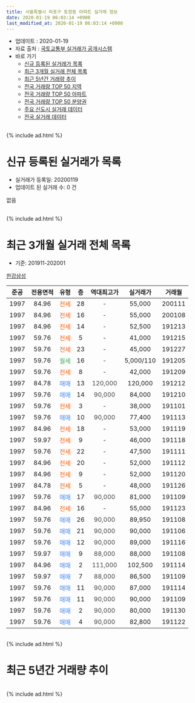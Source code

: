 ```yaml
---
title: 서울특별시 마포구 토정동 아파트 실거래 정보
date: 2020-01-19 06:03:14 +0900
last_modified_at: 2020-01-19 06:03:14 +0900
---
```


* 업데이트 : 2020-01-19
* 자료 출처 : [국토교통부 실거래가 공개시스템](http://rt.molit.go.kr)
* 바로 가기
    * [신규 등록된 실거래가 목록](#신규-등록된-실거래가-목록)
    * [최근 3개월 실거래 전체 목록](#최근-3개월-실거래-전체-목록)
    * [최근 5년간 거래량 추이](#최근-5년간-거래량-추이)
    * [전국 거래량 TOP 50 지역](https://apt-info.github.io/apt-trade-info/최근-3개월-전국에서-가장-거래가-많이-발생한-지역)
    * [전국 거래량 TOP 50 아파트](https://apt-info.github.io/apt-trade-info/최근-3개월-전국에서-가장-거래가-많이-발생한-아파트)
    * [전국 거래량 TOP 50 분양권](https://apt-info.github.io/apt-trade-info/최근-3개월-전국에서-가장-거래가-많이-발생한-분양권)
    * [주요 신도시 실거래 데이터](https://apt-info.github.io/apt-trade-info/주요-신도시)
    * [전국 실거래 데이터](https://apt-info.github.io/apt-trade-info/전국)
<br>
{% include ad.html %}
<br>

# 신규 등록된 실거래가 목록
* 실거래가 등록일: 20200119
* 업데이트 된 실거래 수: 0 건

없음

<br>
{% include ad.html %}
<br>

# 최근 3개월 실거래 전체 목록
* 기준: 201911-202001


[한강삼성](https://search.naver.com/search.naver?query=%EC%84%9C%EC%9A%B8%ED%8A%B9%EB%B3%84%EC%8B%9C+%EB%A7%88%ED%8F%AC%EA%B5%AC+%ED%86%A0%EC%A0%95%EB%8F%99+%ED%95%9C%EA%B0%95%EC%82%BC%EC%84%B1)

|준공|전용면적|유형|층|역대최고가|실거래가|거래월|
|:---:|:---:|:---:|:---:|:---:|:---:|:---:|
|1997|84.96|<span style="color:#ff5a00">전세</span>|28|<span style="color:#444444">-</span>|55,000|200111|
|1997|84.96|<span style="color:#ff5a00">전세</span>|16|<span style="color:#444444">-</span>|55,000|200108|
|1997|84.96|<span style="color:#ff5a00">전세</span>|14|<span style="color:#444444">-</span>|52,500|191213|
|1997|59.76|<span style="color:#ff5a00">전세</span>|5|<span style="color:#444444">-</span>|41,000|191215|
|1997|59.76|<span style="color:#ff5a00">전세</span>|23|<span style="color:#444444">-</span>|45,000|191227|
|1997|59.76|<span style="color:#34a853">월세</span>|16|<span style="color:#444444">-</span>|5,000/110|191205|
|1997|59.76|<span style="color:#ff5a00">전세</span>|8|<span style="color:#444444">-</span>|42,000|191209|
|1997|84.78|<span style="color:#4285f3">매매</span>|13|<span style="color:#444444">120,000</span>|120,000|191212|
|1997|59.76|<span style="color:#4285f3">매매</span>|14|<span style="color:#444444">90,000</span>|84,000|191210|
|1997|59.76|<span style="color:#ff5a00">전세</span>|3|<span style="color:#444444">-</span>|38,000|191101|
|1997|59.76|<span style="color:#4285f3">매매</span>|10|<span style="color:#444444">90,000</span>|77,400|191113|
|1997|84.96|<span style="color:#ff5a00">전세</span>|18|<span style="color:#444444">-</span>|53,000|191119|
|1997|59.97|<span style="color:#ff5a00">전세</span>|9|<span style="color:#444444">-</span>|46,000|191118|
|1997|59.76|<span style="color:#ff5a00">전세</span>|22|<span style="color:#444444">-</span>|47,500|191111|
|1997|84.96|<span style="color:#ff5a00">전세</span>|20|<span style="color:#444444">-</span>|52,000|191112|
|1997|84.96|<span style="color:#ff5a00">전세</span>|9|<span style="color:#444444">-</span>|52,000|191120|
|1997|84.78|<span style="color:#ff5a00">전세</span>|5|<span style="color:#444444">-</span>|48,000|191126|
|1997|59.76|<span style="color:#4285f3">매매</span>|17|<span style="color:#444444">90,000</span>|81,000|191109|
|1997|84.96|<span style="color:#ff5a00">전세</span>|16|<span style="color:#444444">-</span>|55,000|191123|
|1997|59.76|<span style="color:#4285f3">매매</span>|26|<span style="color:#444444">90,000</span>|89,950|191108|
|1997|59.76|<span style="color:#4285f3">매매</span>|21|<span style="color:#444444">90,000</span>|90,000|191106|
|1997|59.76|<span style="color:#4285f3">매매</span>|12|<span style="color:#444444">90,000</span>|89,000|191116|
|1997|59.97|<span style="color:#4285f3">매매</span>|9|<span style="color:#444444">88,000</span>|88,000|191108|
|1997|84.96|<span style="color:#4285f3">매매</span>|2|<span style="color:#444444">111,000</span>|102,500|191114|
|1997|59.97|<span style="color:#4285f3">매매</span>|7|<span style="color:#444444">88,000</span>|86,500|191109|
|1997|59.76|<span style="color:#4285f3">매매</span>|11|<span style="color:#444444">90,000</span>|87,000|191114|
|1997|59.76|<span style="color:#4285f3">매매</span>|11|<span style="color:#444444">90,000</span>|90,000|191109|
|1997|59.76|<span style="color:#4285f3">매매</span>|2|<span style="color:#444444">90,000</span>|80,000|191130|
|1997|59.76|<span style="color:#4285f3">매매</span>|4|<span style="color:#444444">90,000</span>|82,800|191122|


<br>
{% include ad.html %}
<br>

# 최근 5년간 거래량 추이


<div style="width:100%;">
    <canvas id="deal_progress" height="200"></canvas>
</div>

<script>
new Chart(document.getElementById("deal_progress"), {
    type: 'line',
    data: {
        labels: ['201501','201502','201503','201504','201505','201506','201507','201508','201509','201510','201511','201512','201601','201602','201603','201604','201605','201606','201607','201608','201609','201610','201611','201612','201701','201702','201703','201704','201705','201706','201707','201708','201709','201710','201711','201712','201801','201802','201803','201804','201805','201806','201807','201808','201809','201810','201811','201812','201901','201902','201903','201904','201905','201906','201907','201908','201909','201910','201911','201912','202001'],
        datasets: [{
            label: '매매',
            pointRadius: 1,
            data: [3, 6, 11, 7, 6, 2, 8, 4, 4, 6, 3, 2, 4, 3, 1, 5, 4, 6, 7, 10, 2, 4, 1, 1, 1, 2, 4, 4, 7, 5, 6, 5, 5, 2, 2, 4, 8, 3, 1, 0, 0, 0, 0, 9, 4, 1, 0, 2, 0, 0, 0, 2, 1, 3, 5, 4, 2, 2, 12, 2, 0],
            borderColor: "rgba(255, 201, 14, 1)",
            backgroundColor: "rgba(255, 201, 14, 0.5)",
            fill: false,
            lineTension: 0
        },{
            label: '전월세',
            pointRadius: 1,
            data: [12, 7, 5, 11, 4, 3, 3, 2, 2, 3, 12, 6, 8, 5, 4, 5, 1, 6, 4, 6, 6, 7, 4, 5, 8, 7, 5, 3, 4, 2, 2, 3, 3, 3, 8, 9, 7, 10, 8, 3, 4, 3, 5, 4, 8, 1, 2, 2, 6, 4, 3, 2, 3, 4, 7, 2, 3, 11, 8, 5, 2],
            borderColor: "rgba(0, 141, 185, 1)",
            backgroundColor: "rgba(0, 141, 185, 0.5)",
            fill: false,
            lineTension: 0
        }
        ]
    },
    options: {
        responsive: true,
        title: {
            display: false
        },
        tooltips: {
            mode: 'index',
            intersect: false
        },
        hover: {
            mode: 'nearest',
            intersect: true
        },
        scales: {
            xAxes: [{
                display: true,
                scaleLabel: {
                    display: true,
                    labelString: '년/월'
                }
            }],
            yAxes: [{
                display: true,
                ticks: {
                    suggestedMin: 0,
                },
                scaleLabel: {
                    display: true,
                    labelString: '실거래 수'
                }
            }]
        }
    }
});

</script>


<br>
{% include ad.html %}
<br>

